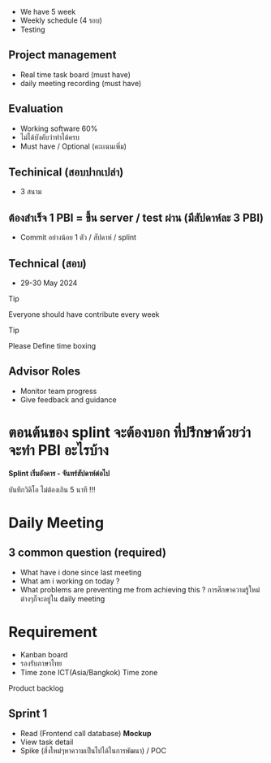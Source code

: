 - We have 5 week
- Weekly schedule (4 รอบ)
- Testing
## Project management
- Real time task board (must have)
- daily meeting recording (must have)

## Evaluation
- Working software 60%
- ไม่ได้บังคับว่าทําได้ครบ
- Must have / Optional (คะเเนนเพิ่ม)

## Techinical (สอบปากเปล่า)
- 3 สนาม

## ต้องสําเร็จ 1 PBI = ขึ้น server / test ผ่าน (มีสัปดาห์ละ 3 PBI)

- Commit อย่างน้อย 1 ตัว / สัปดาห์ / splint

## Technical (สอบ)
- 29-30 May 2024

>[!tip]
>Everyone should have contribute every week


>[!tip]
>Please Define time boxing

## Advisor Roles
- Monitor team progress
- Give feedback and guidance

# ตอนต้นของ splint จะต้องบอก ที่ปรึกษาด้วยว่าจะทํา PBI อะไรบ้าง

**Splint เริ่มอังคาร - จันทร์สัปดาห์ต่อไป**

บันทึกวิดิโอ ไม่ต้องเกิน 5 นาที !!!

# Daily Meeting
## 3 common question (required)
- What have i done since last meeting
- What am i working on today ?
- What problems are preventing me from achieving this ?
การศึกษาความรู้ใหม่ต่างๆก็จะอยู่ใน daily meeting



# Requirement
- Kanban board
- รองรับภาษาไทย
- Time zone ICT(Asia/Bangkok) Time zone



Product backlog

## Sprint 1
- Read (Frontend call database) **Mockup**
- View task detail
- Spike (สิ่งใหม่ๆหาความเป็นไปได้ในการพัฒนา) / POC
